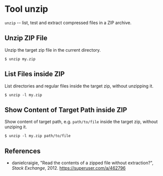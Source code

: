# Tool unzip

`unzip` -- list, test and extract compressed files in a ZIP archive.

## Unzip ZIP File

Unzip the target zip file in the current directory.

```
$ unzip my.zip
```

## List Files inside ZIP

List directories and regular files inside the target zip, without unzipping it.

```
$ unzip -l my.zip
```

## Show Content of Target Path inside ZIP

Show content of target path, e.g. `path/to/file` inside the target zip, without
unziping it.

```
$ unzip -l my.zip path/to/file
```

## References

- danielcraigie, "Read the contents of a zipped file without extraction?",
  _Stack Exchange_, 2012. <https://superuser.com/a/462796>
